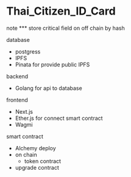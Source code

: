 # Thai_Citizen_ID_Card
note ***
store critical field on off chain by hash 

database
- postgress 
- IPFS
- Pinata for provide public IPFS
  
backend 
-  Golang for api to database
	
frontend 
-  Next.js 
-  Ether.js for connect smart contract
-  Wagmi

smart contract 
- Alchemy deploy 
- on chain
   - token contract
- upgrade contract
	
